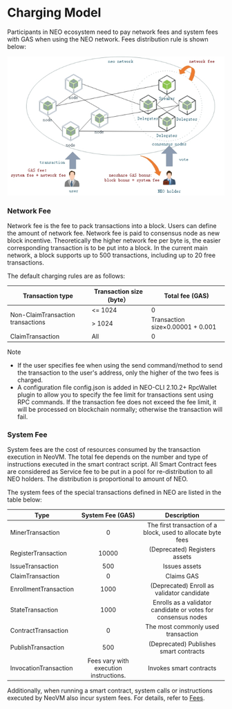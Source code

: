 # Charging Model

Participants in NEO ecosystem need to pay network fees and system fees with GAS when using the NEO network. Fees distribution rule is shown below:

[![economic model](../images/blockchain/economic_model.jpg)](../../images/blockchain/economic_model.jpg)

### Network Fee

Network fee is the fee to pack transactions into a block. Users can define the amount of network fee. Network fee is paid to consensus node as new block incentive. Theoretically the higher network fee per byte is, the easier corresponding transaction is to be put into a block. In the current main network, a block supports up to 500 transactions, including up to 20 free transactions.

The default charging rules are as follows:

<table class='table table-hover'>
    <thead>
        <tr>
            <th>Transaction type</th>
            <th>Transaction size (byte）</th>
            <th>Total fee (GAS)</th>
        </tr>
    </thead>
    <tbody>
        <tr>
            <td rowspan="2">Non-ClaimTransaction transactions</td>
            <td>&lt;= 1024</td>
            <td>0</td>
        </tr>
        <tr>
            <td>&gt; 1024</td>
            <td>Transaction size&times;0.00001 + 0.001<br></td>
        </tr>
        <tr>
            <td rowspan="3">ClaimTransaction</td>
            <td>All</td>
            <td>0</td>
        </tr>
    </tbody>
</table>



> [!Note]
>
> - If the user specifies fee when using the send command/method to send the transaction to the user's address, only the higher of the two fees is charged.
> - A configuration file config.json is added in NEO-CLI 2.10.2+ RpcWallet plugin to allow you to specify the fee limit for transactions sent using RPC commands. If the transaction fee does not exceed the fee limit, it will be processed on blockchain normally; otherwise the transaction will fail.

### System Fee
System fees are the cost of resources consumed by the transaction execution in NeoVM. The total fee depends on the number and type of instructions executed in the smart contract script. All Smart Contract fees are considered as Service fee to be put in a pool for re-distribution to all NEO holders. The distribution is proportional to amount of NEO.

The system fees of the special transactions defined in NEO are listed in the table below:

| Type | System Fee (GAS) | Description |
| --------   | :-----:   | :----: |
| MinerTransaction | 0 | The first transaction of a block, used to allocate byte fees |
| RegisterTransaction | 10000 | (Deprecated) Registers assets |
| IssueTransaction | 500 | Issues assets |
| ClaimTransaction | 0 | Claims GAS |
| EnrollmentTransaction | 1000 | (Deprecated) Enroll as validator candidate |
| StateTransaction | 1000 | Enrolls as a validator candidate or votes for consensus nodes |
| ContractTransaction | 0 | The most commonly used transaction |
| PublishTransaction | 500 | (Deprecated) Publishes smart contracts |
| InvocationTransaction | Fees vary with execution instructions. | Invokes smart contracts |

Additionally, when running a smart contract, system calls or instructions executed by NeoVM also incur system fees. For details, refer to [Fees](../../sc/fees.md).
